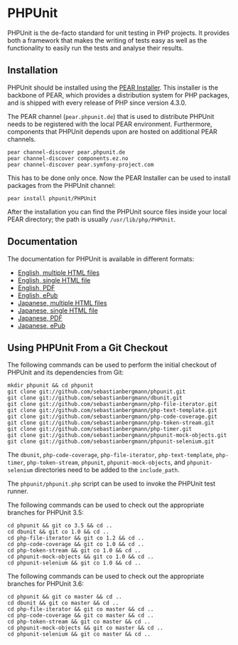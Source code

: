 PHPUnit
=======

PHPUnit is the de-facto standard for unit testing in PHP projects. It provides both a framework that makes the writing of tests easy as well as the functionality to easily run the tests and analyse their results.

Installation
------------

PHPUnit should be installed using the [PEAR Installer](http://pear.php.net/). This installer is the backbone of PEAR, which provides a distribution system for PHP packages, and is shipped with every release of PHP since version 4.3.0.

The PEAR channel (`pear.phpunit.de`) that is used to distribute PHPUnit needs to be registered with the local PEAR environment. Furthermore, components that PHPUnit depends upon are hosted on additional PEAR channels.

    pear channel-discover pear.phpunit.de
    pear channel-discover components.ez.no
    pear channel-discover pear.symfony-project.com

This has to be done only once. Now the PEAR Installer can be used to install packages from the PHPUnit channel:

    pear install phpunit/PHPUnit

After the installation you can find the PHPUnit source files inside your local PEAR directory; the path is usually `/usr/lib/php/PHPUnit`.

Documentation
-------------

The documentation for PHPUnit is available in different formats:

* [English, multiple HTML files](http://www.phpunit.de/manual/3.6/en/index.html)
* [English, single HTML file](http://www.phpunit.de/manual/3.6/en/phpunit-book.html)
* [English, PDF](http://www.phpunit.de/manual/3.6/en/phpunit-book.pdf)
* [English, ePub](http://www.phpunit.de/manual/3.6/en/phpunit-book.epub)
* [Japanese, multiple HTML files](http://www.phpunit.de/manual/3.6/ja/index.html)
* [Japanese, single HTML file](http://www.phpunit.de/manual/3.6/ja/phpunit-book.html)
* [Japanese, PDF](http://www.phpunit.de/manual/3.6/ja/phpunit-book.pdf)
* [Japanese, ePub](http://www.phpunit.de/manual/3.6/ja/phpunit-book.epub)

Using PHPUnit From a Git Checkout
---------------------------------

The following commands can be used to perform the initial checkout of PHPUnit and its dependencies from Git:

    mkdir phpunit && cd phpunit
    git clone git://github.com/sebastianbergmann/phpunit.git
    git clone git://github.com/sebastianbergmann/dbunit.git
    git clone git://github.com/sebastianbergmann/php-file-iterator.git
    git clone git://github.com/sebastianbergmann/php-text-template.git
    git clone git://github.com/sebastianbergmann/php-code-coverage.git
    git clone git://github.com/sebastianbergmann/php-token-stream.git
    git clone git://github.com/sebastianbergmann/php-timer.git
    git clone git://github.com/sebastianbergmann/phpunit-mock-objects.git
    git clone git://github.com/sebastianbergmann/phpunit-selenium.git

The `dbunit`, `php-code-coverage`, `php-file-iterator`, `php-text-template`, `php-timer`, `php-token-stream`, `phpunit`, `phpunit-mock-objects`, and `phpunit-selenium` directories need to be added to the `include_path`.

The `phpunit/phpunit.php` script can be used to invoke the PHPUnit test runner.

The following commands can be used to check out the appropriate branches for PHPUnit 3.5:

    cd phpunit && git co 3.5 && cd ..
    cd dbunit && git co 1.0 && cd ..
    cd php-file-iterator && git co 1.2 && cd ..
    cd php-code-coverage && git co 1.0 && cd ..
    cd php-token-stream && git co 1.0 && cd ..
    cd phpunit-mock-objects && git co 1.0 && cd ..
    cd phpunit-selenium && git co 1.0 && cd ..

The following commands can be used to check out the appropriate branches for PHPUnit 3.6:

    cd phpunit && git co master && cd ..
    cd dbunit && git co master && cd ..
    cd php-file-iterator && git co master && cd ..
    cd php-code-coverage && git co master && cd ..
    cd php-token-stream && git co master && cd ..
    cd phpunit-mock-objects && git co master && cd ..
    cd phpunit-selenium && git co master && cd ..
